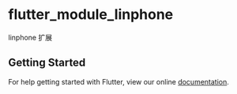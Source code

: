 # flutter_module_linphone

linphone 扩展

## Getting Started

For help getting started with Flutter, view our online
[documentation](https://flutter.dev/).
